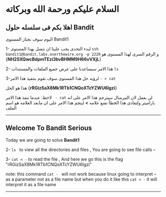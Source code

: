# السلام عليكم ورحمة الله وبركاته
## اهلا بكم فى سلسله حلول Bandit 
اليوم سوف نجتاز المستوى Bandit1

 1- لبدء التحدى يجب علينا ان نتصل بهذا المستوى  `ssh bandit1@bandit.labs.overthewire.org -p 2220` و الرقم السرى لهذا المستوى هو {**NH2SXQwcBdpmTEzi3bvBHMM9H66vVXjL**} 

 2-  هذا الامر سيساعدنا على عرض جميع الملفات والمستندات  `ls `

 3-لرؤيه حل هذا المستوى   سوف نقوم بنتفيذ هذا الامر `- > cat`   

هذا هو الحل {**rRGizSaX8Mk1RTb1CNQoXTcYZWU6lgzi**}



لاحظ: عندما ننفذ هذا الامر ` - cat` لن يعمل لان التيرمنال سيترجم هذا الامر على انه باراميتر ولتفادى هذا الخطأ نضع علامه   **>** ليتجم هذا الامر على ان مابعد العلامه هو اسم الملف   


---

## Welcome To Bandit Serious 

Today we are going to solve **Bandit1**


2- `ls ` to view all the directories and files , You are going to see file calls **-**    

3- `cat < -` to read the file  , And here we go this is the flag  "rRGizSaX8Mk1RTb1CNQoXTcYZWU6lgzi"

note: this command `cat - ` will not work because linux going to interpret **-** as a parameter not as a file name but when you do it like this `cat < -` it will interpret it as a file name 

---
